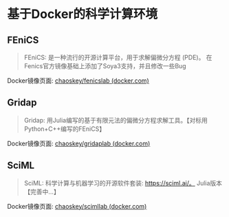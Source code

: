 # 基于Docker的科学计算环境

## FEniCS

> FEniCS: 是一种流行的开源计算平台，用于求解偏微分方程 (PDE)。 在Fenics官方镜像基础上添加了Soya3支持，并且修改一些Bug

Docker镜像页面: [chaoskey/fenicslab (docker.com)](https://hub.docker.com/r/chaoskey/fenicslab)

## Gridap

> Gridap: 用Julia编写的基于有限元法的偏微分方程求解工具。【对标用Python+C++编写的FEniCS】

Docker镜像页面:  [chaoskey/gridaplab (docker.com)](https://hub.docker.com/r/chaoskey/gridaplab)

## SciML

> SciML: 科学计算与机器学习的开源软件套装: https://sciml.ai/。 Julia版本 【完善中...】

Docker镜像页面: [chaoskey/scimllab (docker.com)](https://hub.docker.com/r/chaoskey/scimllab)

